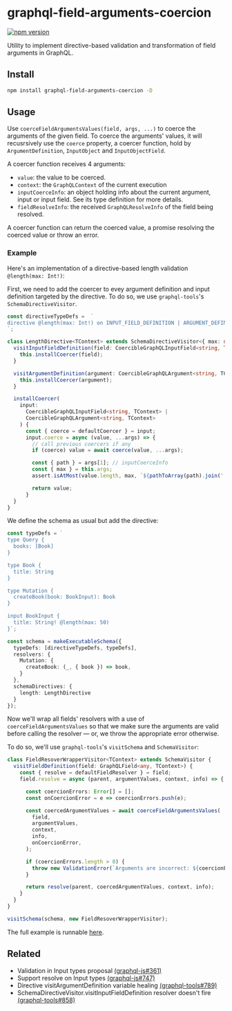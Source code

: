# graphql-field-arguments-coercion

[![npm version](https://badge.fury.io/js/graphql-field-arguments-coercion.svg)](https://badge.fury.io/js/graphql-field-arguments-coercion)

Utility to implement directive-based validation and transformation of field arguments in GraphQL. 

## Install

```sh
npm install graphql-field-arguments-coercion -D
```

## Usage

Use `coerceFieldArgumentsValues(field, args, ...)` to coerce the arguments of the given field. To coerce the arguments' values, it will recusrsively use the `coerce` property, a coercer function, hold by `ArgumentDefinition`, `InputObject` and `InputObjectField`.

A coercer function receives 4 arguments:
- `value`: the value to be coerced.
- `context`: the `GraphQLContext` of the current execution
- `inputCoerceInfo`: an object holding info about the current argument, input or input field. See its type definition for more details.
- `fieldResolveInfo`: the received `GraphQLResolveInfo` of the field being resolved.

A coercer function can return the coerced value, a promise resolving the coerced value or throw an error.

### Example
Here's an implementation of a directive-based length validation `@length(max: Int!)`:

First, we need to add the coercer to evey argument definition and input definition targeted by the directive. To do so, we use `graphql-tools`'s `SchemaDirectiveVisitor`.

```ts
const directiveTypeDefs =  `
directive @length(max: Int!) on INPUT_FIELD_DEFINITION | ARGUMENT_DEFINITION
`;

class LengthDirective<TContext> extends SchemaDirectiveVisitor<{ max: number }, TContext> {
  visitInputFieldDefinition(field: CoercibleGraphQLInputField<string, TContext>) {
    this.installCoercer(field);
  }

  visitArgumentDefinition(argument: CoercibleGraphQLArgument<string, TContext>) {
    this.installCoercer(argument);
  }

  installCoercer(
    input: 
      CoercibleGraphQLInputField<string, TContext> |
      CoercibleGraphQLArgument<string, TContext>
    ) {
      const { coerce = defaultCoercer } = input;
      input.coerce = async (value, ...args) => {
        // call previous coercers if any
        if (coerce) value = await coerce(value, ...args);

        const { path } = args[1]; // inputCoerceInfo
        const { max } = this.args;
        assert.isAtMost(value.length, max, `${pathToArray(path).join('.')} length exceeds ${max}`);

        return value;
      }
  }
}
```

We define the schema as usual but add the directive:

```ts
const typeDefs = `
type Query {
  books: [Book]
}

type Book {
  title: String
}

type Mutation {
  createBook(book: BookInput): Book
}

input BookInput {
  title: String! @length(max: 50)
}`;

const schema = makeExecutableSchema({
  typeDefs: [directiveTypeDefs, typeDefs],
  resolvers: {
    Mutation: {
      createBook: (_, { book }) => book,
    }
  },
  schemaDirectives: {
    length: LengthDirective
  }
});
```

Now we'll wrap all fields' resolvers with a use of `coerceFieldArgumentsValues` so that we make sure the arguments are valid before calling the resolver — or, we throw the appropriate error otherwise.

To do so, we'll use `graphql-tools`'s `visitSchema` and `SchemaVisitor`:

```ts
class FieldResoverWrapperVisitor<TContext> extends SchemaVisitor {
  visitFieldDefinition(field: GraphQLField<any, TContext>) {
    const { resolve = defaultFieldResolver } = field;
    field.resolve = async (parent, argumentValues, context, info) => {

      const coercionErrors: Error[] = [];
      const onCoercionError = e => coercionErrors.push(e);

      const coercedArgumentValues = await coerceFieldArgumentsValues(
        field,
        argumentValues,
        context,
        info,
        onCoercionError,
      );

      if (coercionErrors.length > 0) {
        throw new ValidationError(`Arguments are incorrect: ${coercionErrors.join(',')}`);
      }

      return resolve(parent, coercedArgumentValues, context, info);
    }
  }
}

visitSchema(schema, new FieldResoverWrapperVisitor);
```

The full example is runnable [here](https://codesandbox.io/s/graphql-field-arguments-coercion-usage-gjppl?file=/index.ts).


## Related

- Validation in Input types proposal [(graphql-js#361)](https://github.com/graphql/graphql-js/issues/361)
- Support resolve on Input types [(graphql-js#747)](https://github.com/graphql/graphql-js/issues/747)
- Directive visitArgumentDefinition variable healing [(graphql-tools#789)](https://github.com/ardatan/graphql-tools/issues/789)
- SchemaDirectiveVisitor.visitInputFieldDefinition resolver doesn't fire [(graphql-tools#858)](https://github.com/ardatan/graphql-tools/issues/858)
